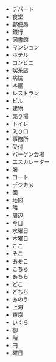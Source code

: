 * デパート
* 食堂
* 郵便局
* 銀行
* 図書館
* マンション
* ホテル
* コンビニ
* 喫茶店
* 病院
* 本屋
* レストラン
* ビル
* 建物
* 売り場
* トイレ
* 入り口
* 事務所
* 受付
* バーゲン会場
* エスカレーター
* 服
* コート
* デジカメ
* 國
* 地図
* 隣
* 周辺
* 今日
* 水曜日
* 木曜日
* ここ
* そこ
* あそこ
* こちら
* あちら
* どこ
* どちら
* あのう
* 上海
* 東京
* いくら
* 御
* 階
* 円
* 曜日
